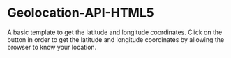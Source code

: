 # Geolocation-API-HTML5
A basic template to get the latitude and longitude coordinates.
Click on the button in order to get the latitude and longitude coordinates by allowing the browser to know your location.
